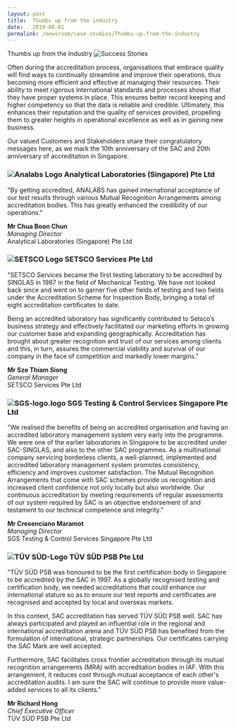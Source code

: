 ```yaml
---
layout: post
title:  Thumbs up from the industry
date:   2019-08-01
permalink: /newsroom/case-studies/Thumbs-up-from-the-industry
---
```


Thumbs up from the Industry
![Success Stories](/images/success-stories/success-stories-business-setting.jpg)

Often during the accreditation process, organisations that embrace quality will find ways to continually streamline and improve their operations, thus becoming more efficient and effective at managing their resources. Their ability to meet rigorous international standards and processes shows that they have proper systems in place. This ensures better record keeping and higher competency so that the data is reliable and credible. Ultimately, this enhances their reputation and the quality of services provided, propelling them to greater heights in operational excellence as well as in gaining new business.

Our valued Customers and Stakeholders share their congratulatory messages here, as we mark the 10th anniversary of the SAC and 20th anniversary of accreditation in Singapore.

### ![Analabs Logo](/images/success-stories/analab-logo.png) Analytical Laboratories (Singapore) Pte Ltd 

"By getting accredited, ANALABS has gained international acceptance of our test results through various Mutual Recognition Arrangements among accreditation bodies. This has greatly enhanced the credibility of our operations."

**Mr Chua Boon Chun**  
*Managing Director*  
Analytical Laboratories (Singapore) Pte Ltd

### ![SETSCO Logo](/images/success-stories/setsco-logo.png) SETSCO Services Pte Ltd

"SETSCO Services became the first testing laboratory to be accredited by SINGLAS in 1987 in the field of Mechanical Testing. We have not looked back since and went on to garner five other fields of testing and two fields under the Accreditation Scheme for Inspection Body, bringing a total of eight accreditation certificates to date.

Being an accredited laboratory has significantly contributed to Setsco’s business strategy and effectively facilitated our marketing efforts in growing our customer base and expanding geographically. Accreditation has brought about greater recognition and trust of our services among clients and this, in turn, assures the commercial viability and survival of our company in the face of competition and markedly lower margins."

**Mr Sze Thiam Siong**  
*General Manager*  
SETSCO Services Pte Ltd
 
 
### ![SGS-logo.logo](/images/success-stories/sgs-logo.png) SGS Testing & Control Services Singapore Pte Ltd

"We realised the benefits of being an accredited organisation and having an accredited laboratory management system very early into the programme. We were one of the earlier laboratories in Singapore to be accredited under SAC-SINGLAS, and also to the other SAC programmes. As a multinational company servicing borderless clients, a well-planned, implemented and accredited laboratory management system promotes consistency, efficiency and improves customer satisfaction. The Mutual Recognition Arrangements that come with SAC schemes provide us recognition and increased client confidence not only locally but also worldwide. Our continuous accreditation by meeting requirements of regular assessments of our system required by SAC is an objective endorsement of and testament to our technical competence and integrity."

**Mr Cresenciano Maramot**  
*Managing Director*  
SGS Testing & Control Services Singapore Pte Ltd
 
 
### ![TÜV SÜD-Logo](/images/success-stories/TUV-SUD-logo.png) TÜV SÜD PSB Pte Ltd

"TÜV SÜD PSB was honoured to be the first certification body in Singapore to be accredited by the SAC in 1997. As a globally recognised testing and certification body, we needed accreditations that could enhance our international stature so as to ensure our test reports and certificates are recognised and accepted by local and overseas markets.

In this context, SAC accreditation has served TÜV SÜD PSB well. SAC has always participated and played an influential role in the regional and international accreditation arena and TÜV SÜD PSB has benefited from the formulation of international, strategic partnerships. Our certificates carrying the SAC Mark are well accepted.

Furthermore, SAC facilitates cross frontier accreditation through its mutual recognition arrangements (MRA) with accreditation bodies in IAF. With this arrangement, it reduces cost through mutual acceptance of each other's accreditation audits. I am sure the SAC will continue to provide more value-added services to all its clients."

**Mr Richard Hong**  
*Chief Executive Officer*  
TÜV SÜD PSB Pte Ltd 
